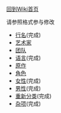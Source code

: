 ﻿[回到Wiki首页](.)

请参照格式参与修改
* [行名](rows)(完成)
* [艺术家](artist)
* [团队](group)
* [语言](language)(完成)
* [原作](parody)
* [角色](character)
* [女性](female)(完成)
* [男性](male)(完成)
* [重新分类](reclass)(完成)
* [杂项](misc)(完成)